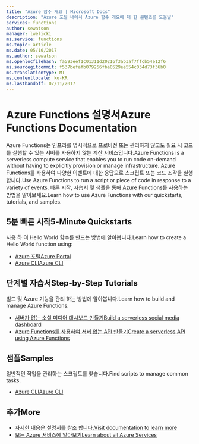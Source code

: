 ```yaml
---
title: "Azure 함수 개요 | Microsoft Docs"
description: "Azure 포털 내에서 Azure 함수 개요에 대 한 콘텐츠를 도움말"
services: functions
author: sewatson
manager: lwelicki
ms.service: functions
ms.topic: article
ms.date: 05/10/2017
ms.author: sewatson
ms.openlocfilehash: fa593eef1c01311d20216f3ab3af7ffcb54e12f6
ms.sourcegitcommit: f537befafb079256fba0529ee554c034d73f36b0
ms.translationtype: MT
ms.contentlocale: ko-KR
ms.lasthandoff: 07/11/2017
---
```

# <a name="azure-functions-documentation"></a><span data-ttu-id="fbfdd-103">Azure Functions 설명서</span><span class="sxs-lookup"><span data-stu-id="fbfdd-103">Azure Functions Documentation</span></span>

<span data-ttu-id="fbfdd-104">Azure Functions는 인프라를 명시적으로 프로비전 또는 관리하지 않고도 필요 시 코드를 실행할 수 있는 서버를 사용하지 않는 계산 서비스입니다.</span><span class="sxs-lookup"><span data-stu-id="fbfdd-104">Azure Functions is a serverless compute service that enables you to run code on-demand without having to explicitly provision or manage infrastructure.</span></span> <span data-ttu-id="fbfdd-105">Azure Functions를 사용하여 다양한 이벤트에 대한 응답으로 스크립트 또는 코드 조각을 실행합니다.</span><span class="sxs-lookup"><span data-stu-id="fbfdd-105">Use Azure Functions to run a script or piece of code in response to a variety of events.</span></span> <span data-ttu-id="fbfdd-106">빠른 시작, 자습서 및 샘플을 통해 Azure Functions를 사용하는 방법을 알아보세요.</span><span class="sxs-lookup"><span data-stu-id="fbfdd-106">Learn how to use Azure Functions with our quickstarts, tutorials, and samples.</span></span>

## <a name="5-minute-quickstarts"></a><span data-ttu-id="fbfdd-107">5분 빠른 시작</span><span class="sxs-lookup"><span data-stu-id="fbfdd-107">5-Minute Quickstarts</span></span>

<span data-ttu-id="fbfdd-108">사용 하 여 Hello World 함수를 만드는 방법에 알아봅니다.</span><span class="sxs-lookup"><span data-stu-id="fbfdd-108">Learn how to create a Hello World function using:</span></span>

- [<span data-ttu-id="fbfdd-109">Azure 포털</span><span class="sxs-lookup"><span data-stu-id="fbfdd-109">Azure Portal</span></span>](/azure/azure-functions/functions-create-first-azure-function)
- [<span data-ttu-id="fbfdd-110">Azure CLI</span><span class="sxs-lookup"><span data-stu-id="fbfdd-110">Azure CLI</span></span>](/azure/azure-functions/functions-create-first-azure-function-azure-cli)

## <a name="step-by-step-tutorials"></a><span data-ttu-id="fbfdd-111">단계별 자습서</span><span class="sxs-lookup"><span data-stu-id="fbfdd-111">Step-by-Step Tutorials</span></span>

<span data-ttu-id="fbfdd-112">빌드 및 Azure 기능을 관리 하는 방법에 알아봅니다.</span><span class="sxs-lookup"><span data-stu-id="fbfdd-112">Learn how to build and manage Azure Functions.</span></span>

- [<span data-ttu-id="fbfdd-113">서버가 없는 소셜 미디어 대시보드 만들기</span><span class="sxs-lookup"><span data-stu-id="fbfdd-113">Build a serverless social media dashboard</span></span>](/azure/azure-functions/functions-twitter-email)
- [<span data-ttu-id="fbfdd-114">Azure Functions를 사용하여 서버 없는 API 만들기</span><span class="sxs-lookup"><span data-stu-id="fbfdd-114">Create a serverless API using Azure Functions</span></span>](/azure/azure-functions/functions-create-serverless-api)

## <a name="samples"></a><span data-ttu-id="fbfdd-115">샘플</span><span class="sxs-lookup"><span data-stu-id="fbfdd-115">Samples</span></span>

<span data-ttu-id="fbfdd-116">일반적인 작업을 관리하는 스크립트를 찾습니다.</span><span class="sxs-lookup"><span data-stu-id="fbfdd-116">Find scripts to manage common tasks.</span></span>

- [<span data-ttu-id="fbfdd-117">Azure CLI</span><span class="sxs-lookup"><span data-stu-id="fbfdd-117">Azure CLI</span></span>](/azure/azure-functions/functions-cli-samples)

## <a name="more"></a><span data-ttu-id="fbfdd-118">추가</span><span class="sxs-lookup"><span data-stu-id="fbfdd-118">More</span></span>

- [<span data-ttu-id="fbfdd-119">자세한 내용은 설명서를 참조 합니다.</span><span class="sxs-lookup"><span data-stu-id="fbfdd-119">Visit documentation to learn more</span></span>](/azure/app-functions/index)
- [<span data-ttu-id="fbfdd-120">모든 Azure 서비스에 알아보기</span><span class="sxs-lookup"><span data-stu-id="fbfdd-120">Learn about all Azure Services</span></span>](https://aka.ms/j3wr7y)